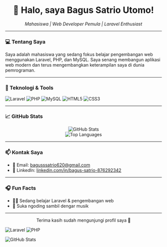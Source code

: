 <h1 align="center">👋 Halo, saya Bagus Satrio Utomo!</h1>

<p align="center">
  <em>Mahasiswa | Web Developer Pemula | Laravel Enthusiast</em>
</p>

---

### 💻 Tentang Saya

Saya adalah mahasiswa yang sedang fokus belajar pengembangan web menggunakan Laravel, PHP, dan MySQL. Saya senang membangun aplikasi web modern dan terus mengembangkan keterampilan saya di dunia pemrograman.

---

### 🔧 Teknologi & Tools

![Laravel](https://img.shields.io/badge/-Laravel-red?style=flat&logo=laravel)
![PHP](https://img.shields.io/badge/-PHP-777BB4?style=flat&logo=php&logoColor=white)
![MySQL](https://img.shields.io/badge/-MySQL-005C84?style=flat&logo=mysql&logoColor=white)
![HTML5](https://img.shields.io/badge/-HTML5-E34F26?style=flat&logo=html5&logoColor=white)
![CSS3](https://img.shields.io/badge/-CSS3-1572B6?style=flat&logo=css3&logoColor=white)

---

### 📈 GitHub Stats

<p align="center">
  <img src="https://github-readme-stats.vercel.app/api?username=bgus17&show_icons=true&theme=radical" alt="GitHub Stats" />
  <br>
  <img src="https://github-readme-stats.vercel.app/api/top-langs/?username=bgus17&layout=compact&theme=radical" alt="Top Languages" />
</p>

---

### 📫 Kontak Saya

- 📧 Email: bagusssatrio620@gmail.com  
- 💼 LinkedIn: [linkedin.com/in/bagus-satrio-876292342](https://www.linkedin.com/in/bagus-satrio-876292342/)

---

### 🎧 Fun Facts

- 👨‍💻 Sedang belajar Laravel & pengembangan web
- 🎵 Suka ngoding sambil dengar musik

---

<p align="center">
  Terima kasih sudah mengunjungi profil saya 🙌
</p>

![Laravel](https://img.shields.io/badge/-Laravel-red?style=flat&logo=laravel)
![PHP](https://img.shields.io/badge/-PHP-777BB4?style=flat&logo=php&logoColor=white)

![GitHub Stats](https://github-readme-stats.vercel.app/api?username=bgus17&show_icons=true&theme=radical)
